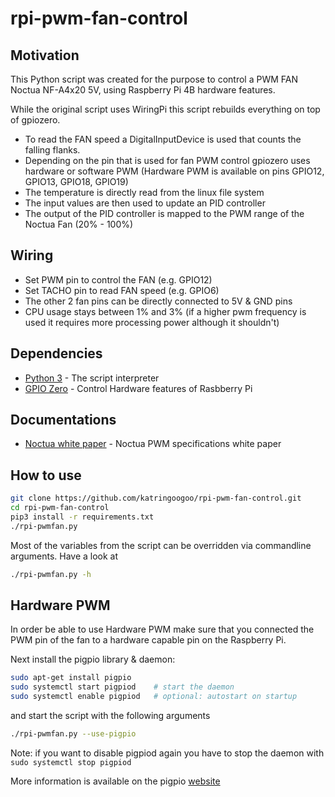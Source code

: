# rpi-pwm-fan-control

## Motivation
This Python script was created for the purpose to control a PWM FAN Noctua NF-A4x20 5V, using Raspberry Pi 4B hardware features.

While the original script uses WiringPi this script rebuilds everything on top of gpiozero.

* To read the FAN speed a DigitalInputDevice is used that counts the falling flanks. 
* Depending on the pin that is used for fan PWM control gpiozero uses hardware or software PWM (Hardware PWM is available on pins GPIO12, GPIO13, GPIO18, GPIO19)
* The temperature is directly read from the linux file system
* The input values are then used to update an PID controller
* The output of the PID controller is mapped to the PWM range of the Noctua Fan (20% - 100%)

## Wiring
- Set PWM pin to control the FAN (e.g. GPIO12)
- Set TACHO pin to read FAN speed (e.g. GPIO6)
- The other 2 fan pins can be directly connected to 5V & GND pins
- CPU usage stays between 1% and 3% (if a higher pwm frequency is used it requires more processing power although it shouldn't)

## Dependencies
* [Python 3](https://www.python.org/download/releases/3.0/) - The script interpreter
* [GPIO Zero](https://gpiozero.readthedocs.io/) - Control Hardware features of Rasbberry Pi

## Documentations
* [Noctua white paper](https://noctua.at/pub/media/wysiwyg/Noctua_PWM_specifications_white_paper.pdf) - Noctua PWM specifications white paper

## How to use

```sh
git clone https://github.com/katringoogoo/rpi-pwm-fan-control.git
cd rpi-pwm-fan-control
pip3 install -r requirements.txt
./rpi-pwmfan.py
```

Most of the variables from the script can be overridden via commandline arguments. Have a look at

```sh
./rpi-pwmfan.py -h
```

## Hardware PWM

In order be able to use Hardware PWM make sure that you connected the PWM pin of the fan to a hardware capable pin on the Raspberry Pi. 

Next install the pigpio library & daemon:

```sh
sudo apt-get install pigpio
sudo systemctl start pigpiod    # start the daemon
sudo systemctl enable pigpiod   # optional: autostart on startup
```

and start the script with the following arguments

```sh
./rpi-pwmfan.py --use-pigpio
```

Note: if you want to disable pigpiod again you have to stop the daemon with `sudo systemctl stop pigpiod`

More information is available on the pigpio [website](http://abyz.me.uk/rpi/pigpio/index.html)
